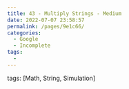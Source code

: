 ```yaml
---
title: 43 - Multiply Strings - Medium
date: 2022-07-07 23:58:57
permalink: /pages/9e1c66/
categories:
  - Google
  - Incomplete
tags:
  - 
---
```

tags: [Math, String, Simulation]